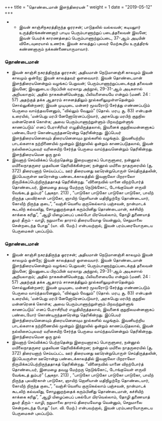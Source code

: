﻿+++
title = "தொண்டைமான் இளந்திரையன்  "
weight = 1
date = "2019-05-12"
+++


- - இவன் காஞ்சிநகரத்திருந்த ஓரரசன்; பாடுதலில் வல்லவன்; கடியலுார் உருத்திரங்கண்ணனார் பாடிய பெரும்பாணாற்றுப் படைத்தலைவன் இவனே; இவன் பெயர்க் காரணத்தைப் பெரும்பாணாற்றுப்படை, 37-ஆம் அடியின் விசேடவுரையால் உணர்க. இவன் காலத்துப் புலவர் மேற்கூறிய உருத்திரங் கண்ணனாரும் நக்கண்ணையாருமாவார். 
### தொண்டைமான்  
-  இவன் காஞ்சி நகரத்திருந்த ஓரரசன்; அதியமான் நெடுமானஞ்சி காலமும் இவன் காலமும் ஒன்றே; இவன் காலத்தவர் ஒளவையார். இவன் தொண்டைமான் இளந்திரையனென்றும் வழங்கப் பெறுவன்; பெரும்பாணாற்றுப்படைக்குத் தலைவன் இவனே; இவனுடைய பிறப்பின் வரலாறு அந்நூல், 29-31-ஆம் அடிகளால் அறியலாகும்; அதில் நாககன்னியென்றது, பீலிவளையையே என்றும் (மணி. 24 : 57)  அதற்குத் தக்க ஆதாரம் சாசனத்திலும் நூல்களிலுமுள்ளதென்றும் சொல்லுகின்றனர்; இவன் முடியுடை மன்னர் மூவரோடு சேர்த்து எண்ணப்படும் பெருமை வாய்ந்தவனேனும், “வில்லும் வேலும்” (தொல். மரபு. சூ. 83)  என்பதன் உரையில், ‘மன்பெறு மரபி னேனோரெனப்படுவார், அரசுபெறு மரபிற் குறுநில மன்னரெனக் கொள்க; அவை பெரும்பாணாற்றுள்ளும் பிறவற்றுள்ளுங் காணப்படும்’ எனப் பேராசிரியர் எழுதியிருத்தலால், இவனைக் குறுநிலமன்னனாகப் பண்டையோர் கொண்டிருந்தனரென்று தெரிகின்றது. இப்பெயர் இளந்திரையனெனவும் திரையனெனவும நூல்களில் வழங்கும். இவனியற்றிய பாடல்களாக நற்றிணையில் மூன்றும் இந்நூலில் ஒன்றும் காணப்படுதலால், இவன் நல்லிசைப்புலவர் வரிசையிற் சேர்ந்த பெருமை வாய்ந்தவனென்றும் தெரிகின்றது. இளந்திரையமென ஒரு நூல் 
-  இவனாற் செய்விக்கப் பெற்றதென்று இறையனாரகப் பொருளுரை, நன்னூல் மயிலைநாதருரை முதலியன தெரிவிக்கின்றன; நன்னூல் மயிலை நாதருரையில் (சூ. 372)  திரையனாற் செய்யப்பட்ட ஊர் திரையனது ஊரென்றுபொருள் செய்திருத்தலின், இப்பெயருள்ள ஊரொன்று பண்டைக்காலத்தில் இவனாலோ பிறராலோ நிருமிக்கப்பெற்றிருந்ததாகத் தெரிகின்றது. “வினைநவில் யானை விறற்போர்த் தொண்டையர், இனமழை தவழு மேற்றரு நெடுங்கோட், டோங்குவெள் ளருவி வேங்கடத் தும்பர்” (அகநா. 213) , “பாடுகோ பாடுகோ பாடுகோ பாடுகோ, பாவீற் றிருந்த புலவிர்காள் பாடுகோ, ஞாயிற் றொளியான் மதிநிழற்றே தொண்டையார், கோவீற் றிருந்த குடை”, “வஞ்சி வெளிய குருகெல்லாம் பஞ்சவன், நான்மாடக் கூடலிற் கல்வலிது, சோழனுறந்தைக் கரும்பினிது தொண்டைமான், கச்சியிற் காக்கை கரிது”, ”ஆழி யிழைப்பைப் பகல்போ மிரவெல்லாம், தோழி துணையாத் துயர் தீரும் - வாழி, நறுமாலை தாராய் திரையவோஓ வென்னும், செறுமாலை சென்றடைந்த போது” (யா. வி. மேற்.)  என்பவற்றால், இவன் பரம்பரையோருடைய பெருமைகள் புலப்படும். 
  
### தொண்டைமான்  
-  இவன் காஞ்சி நகரத்திருந்த ஓரரசன்; அதியமான் நெடுமானஞ்சி காலமும் இவன் காலமும் ஒன்றே; இவன் காலத்தவர் ஒளவையார். இவன் தொண்டைமான் இளந்திரையனென்றும் வழங்கப் பெறுவன்; பெரும்பாணாற்றுப்படைக்குத் தலைவன் இவனே; இவனுடைய பிறப்பின் வரலாறு அந்நூல், 29-31-ஆம் அடிகளால் அறியலாகும்; அதில் நாககன்னியென்றது, பீலிவளையையே என்றும் (மணி. 24 : 57)  அதற்குத் தக்க ஆதாரம் சாசனத்திலும் நூல்களிலுமுள்ளதென்றும் சொல்லுகின்றனர்; இவன் முடியுடை மன்னர் மூவரோடு சேர்த்து எண்ணப்படும் பெருமை வாய்ந்தவனேனும், “வில்லும் வேலும்” (தொல். மரபு. சூ. 83)  என்பதன் உரையில், ‘மன்பெறு மரபி னேனோரெனப்படுவார், அரசுபெறு மரபிற் குறுநில மன்னரெனக் கொள்க; அவை பெரும்பாணாற்றுள்ளும் பிறவற்றுள்ளுங் காணப்படும்’ எனப் பேராசிரியர் எழுதியிருத்தலால், இவனைக் குறுநிலமன்னனாகப் பண்டையோர் கொண்டிருந்தனரென்று தெரிகின்றது. இப்பெயர் இளந்திரையனெனவும் திரையனெனவும நூல்களில் வழங்கும். இவனியற்றிய பாடல்களாக நற்றிணையில் மூன்றும் இந்நூலில் ஒன்றும் காணப்படுதலால், இவன் நல்லிசைப்புலவர் வரிசையிற் சேர்ந்த பெருமை வாய்ந்தவனென்றும் தெரிகின்றது. இளந்திரையமென ஒரு நூல் 
-  இவனாற் செய்விக்கப் பெற்றதென்று இறையனாரகப் பொருளுரை, நன்னூல் மயிலைநாதருரை முதலியன தெரிவிக்கின்றன; நன்னூல் மயிலை நாதருரையில் (சூ. 372)  திரையனாற் செய்யப்பட்ட ஊர் திரையனது ஊரென்றுபொருள் செய்திருத்தலின், இப்பெயருள்ள ஊரொன்று பண்டைக்காலத்தில் இவனாலோ பிறராலோ நிருமிக்கப்பெற்றிருந்ததாகத் தெரிகின்றது. “வினைநவில் யானை விறற்போர்த் தொண்டையர், இனமழை தவழு மேற்றரு நெடுங்கோட், டோங்குவெள் ளருவி வேங்கடத் தும்பர்” (அகநா. 213) , “பாடுகோ பாடுகோ பாடுகோ பாடுகோ, பாவீற் றிருந்த புலவிர்காள் பாடுகோ, ஞாயிற் றொளியான் மதிநிழற்றே தொண்டையார், கோவீற் றிருந்த குடை”, “வஞ்சி வெளிய குருகெல்லாம் பஞ்சவன், நான்மாடக் கூடலிற் கல்வலிது, சோழனுறந்தைக் கரும்பினிது தொண்டைமான், கச்சியிற் காக்கை கரிது”, ”ஆழி யிழைப்பைப் பகல்போ மிரவெல்லாம், தோழி துணையாத் துயர் தீரும் - வாழி, நறுமாலை தாராய் திரையவோஓ வென்னும், செறுமாலை சென்றடைந்த போது” (யா. வி. மேற்.)  என்பவற்றால், இவன் பரம்பரையோருடைய பெருமைகள் புலப்படும். 
